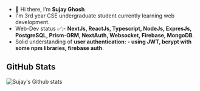 - 👋 Hi there, I’m **Sujay Ghosh**
-    I'm  3rd year CSE undergraduate student currently learning web development.
-   Web-Dev status ✅:- **NextJs, ReactJs, Typescript, NodeJs, ExpresJs, PostgreSQL, Prism-ORM, NextAuth, Websocket, Firebase, MongoDB**.
-   Solid understanding of **user authentication: - using JWT, bcrypt with some npm libraries, firebase auth**.
 
##  GitHub Stats
![Sujay's Github stats](https://github-readme-stats.vercel.app/api?username=sujaycontributer&show_icons=true&theme=radical)
